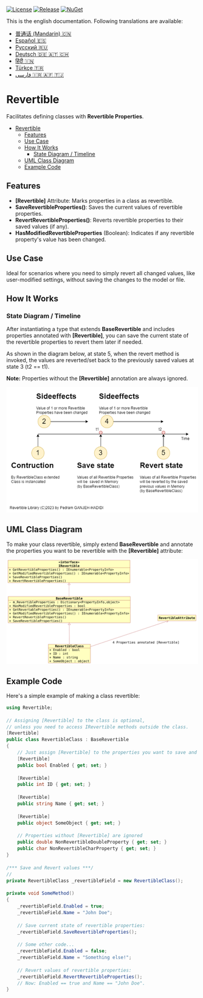[![License](https://img.shields.io/badge/License-MIT-green.svg)](LICENSE)
[![Release](https://img.shields.io/github/release/pediRAM/Revertible.svg?sort=semver)](https://github.com/pediRAM/Revertible/releases)
[![NuGet](https://img.shields.io/nuget/v/Revertible)](https://www.nuget.org/packages/Revertible)

This is the english documentation. Following translations are available:
- [普通话 (Mandarin) :cn:](https://raw.githubusercontent.com/pediRAM/Revertible/main/Documentation/Mandarin.md)
- [Español :es:](https://raw.githubusercontent.com/pediRAM/Revertible/main/Documentation/Spanish.md)
- [Pусский :ru:](https://raw.githubusercontent.com/pediRAM/Revertible/main/Documentation/Russian.md)
- [Deutsch :de: :austria: :switzerland:](https://raw.githubusercontent.com/pediRAM/Revertible/main/Documentation/German.md)
- [हिंदी :india:](https://raw.githubusercontent.com/pediRAM/Revertible/main/Documentation/Hindi.md)
- [Türkçe :tr:](https://raw.githubusercontent.com/pediRAM/Revertible/main/Documentation/Turkish.md)
- [فارسی :iran: :afghanistan: :tajikistan:](https://raw.githubusercontent.com/pediRAM/Revertible/main/Documentation/Farsi.md)


# Revertible
Facilitates defining classes with **Revertible Properties**. 

- [Revertible](#revertible)
  - [Features](#features)
  - [Use Case](#use-case)
  - [How It Works](#how-it-works)
    - [State Diagram / Timeline](#state-diagram--timeline)
  - [UML Class Diagram](#uml-class-diagram)
  - [Example Code](#example-code)

## Features
- **[Revertible]** Attribute: Marks properties in a class as revertible.
- **SaveRevertibleProperties()**: Saves the current values of revertible properties.
- **RevertRevertibleProperties()**: Reverts revertible properties to their saved values (if any).
- **HasModifiedRevertibleProperties** (Boolean): Indicates if any revertible property's value has been changed.

## Use Case
Ideal for scenarios where you need to simply revert all changed values, like user-modified settings, without saving the changes to the model or file.

## How It Works
### State Diagram / Timeline
After instantiating a type that extends **BaseRevertible** and includes properties annotated with **[Revertible]**, you can save the current state of the revertible properties to revert them later if needed.

As shown in the diagram below, at state 5, when the revert method is invoked, the values are reverted/set back to the previously saved values at state 3 (t2 == t1).

**Note:** Properties without the **[Revertible]** annotation are always ignored.

![State Diagram](https://raw.githubusercontent.com/pediRAM/Revertible/main/Documentation/Timeline.drawio.png)

## UML Class Diagram
To make your class revertible, simply extend **BaseRevertible** and annotate the properties you want to be revertible with the **[Revertible]** attribute:

![UML Class Diagram](https://raw.githubusercontent.com/pediRAM/Revertible/main/Documentation/Klassendiagramm.png)

## Example Code
Here's a simple example of making a class revertible:
```cs
using Revertible;

// Assigning [Revertible] to the class is optional,
// unless you need to access IRevertible methods outside the class.
[Revertible]
public class RevertibleClass : BaseRevertible
{
    // Just assign [Revertible] to the properties you want to save and revert.
    [Revertible]
    public bool Enabled { get; set; }

    [Revertible]
    public int ID { get; set; }

    [Revertible]
    public string Name { get; set; }

    [Revertible]
    public object SomeObject { get; set; }

    // Properties without [Revertible] are ignored
    public double NonRevertibleDoubleProperty { get; set; }
    public char NonRevertibleCharProperty { get; set; }
}

/*** Save and Revert values ***/
// 
private RevertibleClass _revertibleField = new RevertibleClass();

private void SomeMethod()
{
    _revertibleField.Enabled = true;
    _revertibleField.Name = "John Doe";

    // Save current state of revertible properties:
    _revertibleField.SaveRevertibleProperties();

    // Some other code...
    _revertibleField.Enabled = false;
    _revertibleField.Name = "Something else!";

    // Revert values of revertible properties:
    _revertibleField.RevertRevertibleProperties();
    // Now: Enabled == true and Name == "John Doe".
}
```

